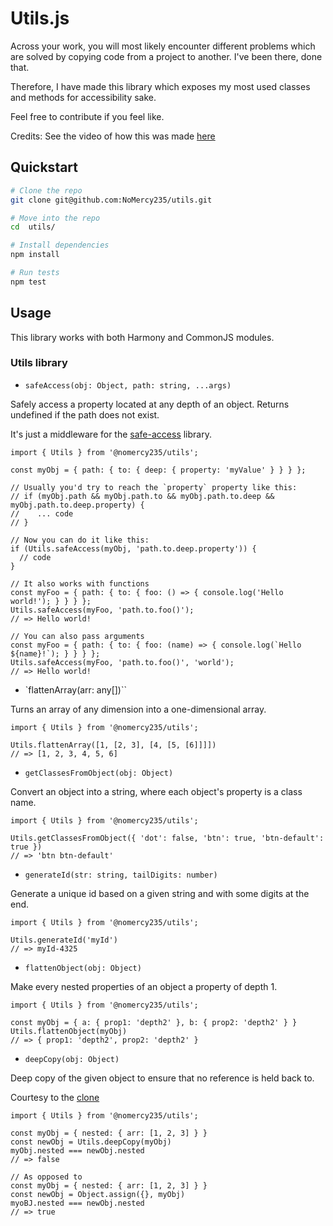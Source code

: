 # Utils.js

Across your work, you will most likely encounter different problems which are solved by copying code from a project to another. I've been there, done that.

Therefore, I have made this library which exposes my most used classes and methods for accessibility sake.

Feel free to contribute if you feel like.

Credits:
See the video of how this was made [here](http://dev.topheman.com/package-a-module-for-npm-in-commonjs-es2015-umd-with-babel-and-rollup/)

## Quickstart

``` sh
# Clone the repo
git clone git@github.com:NoMercy235/utils.git

# Move into the repo
cd  utils/

# Install dependencies
npm install

# Run tests
npm test
```

## Usage

This library works with both Harmony and CommonJS modules.

### Utils library

- `safeAccess(obj: Object, path: string, ...args)`

Safely access a property located at any depth of an object. Returns undefined if the path does not exist.

It's just a middleware for the [safe-access](https://www.npmjs.com/package/safe-access) library.

```
import { Utils } from '@nomercy235/utils';

const myObj = { path: { to: { deep: { property: 'myValue' } } } };

// Usually you'd try to reach the `property` property like this:
// if (myObj.path && myObj.path.to && myObj.path.to.deep && myObj.path.to.deep.property) {
//    ... code
// }

// Now you can do it like this:
if (Utils.safeAccess(myObj, 'path.to.deep.property')) {
  // code
}

// It also works with functions
const myFoo = { path: { to: { foo: () => { console.log('Hello world!'); } } } };
Utils.safeAccess(myFoo, 'path.to.foo()');
// => Hello world!

// You can also pass arguments
const myFoo = { path: { to: { foo: (name) => { console.log(`Hello ${name}!`); } } } };
Utils.safeAccess(myFoo, 'path.to.foo()', 'world');
// => Hello world!
```

- `flattenArray(arr: any[])``

Turns an array of any dimension into a one-dimensional array.

```
import { Utils } from '@nomercy235/utils';

Utils.flattenArray([1, [2, 3], [4, [5, [6]]]])
// => [1, 2, 3, 4, 5, 6]
```

- `getClassesFromObject(obj: Object)`

Convert an object into a string, where each object's property is a class name.

```
import { Utils } from '@nomercy235/utils';

Utils.getClassesFromObject({ 'dot': false, 'btn': true, 'btn-default': true })
// => 'btn btn-default'
```

- `generateId(str: string, tailDigits: number)`

Generate a unique id based on a given string and with some digits at the end.

```
import { Utils } from '@nomercy235/utils';

Utils.generateId('myId')
// => myId-4325
```

- `flattenObject(obj: Object)`

Make every nested properties of an object a property of depth 1.

```
import { Utils } from '@nomercy235/utils';

const myObj = { a: { prop1: 'depth2' }, b: { prop2: 'depth2' } }
Utils.flattenObject(myObj)
// => { prop1: 'depth2', prop2: 'depth2' }
```

- `deepCopy(obj: Object)`

Deep copy of the given object to ensure that no reference is held back to.

Courtesy to the [clone](https://www.npmjs.com/package/clone)

```
import { Utils } from '@nomercy235/utils';

const myObj = { nested: { arr: [1, 2, 3] } }
const newObj = Utils.deepCopy(myObj)
myObj.nested === newObj.nested
// => false

// As opposed to
const myObj = { nested: { arr: [1, 2, 3] } }
const newObj = Object.assign({}, myObj)
myoBJ.nested === newObj.nested
// => true
```
